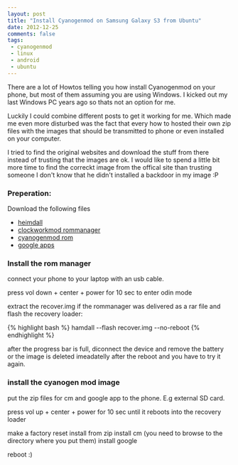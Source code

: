 ```yaml
---
layout: post
title: "Install Cyanogenmod on Samsung Galaxy S3 from Ubuntu"
date: 2012-12-25
comments: false
tags:
 - cyanogenmod
 - linux
 - android
 - ubuntu
---
```



There are a lot of Howtos telling you how install Cyanogenmod on your phone, but most of them assuming you are using Windows. I kicked out my last Windows PC years ago so thats not an option for me.

Luckily I could combine different posts to get it working for me. Which made me
even more disturbed was the fact that every how to hosted their own zip files
with the images that should be transmitted to phone or even installed on your
computer.

I tried to find the original websites and download the stuff from there instead
of trusting that the images are ok. I would like to spend a little bit more time
to find the correckt image from the offical site than trusting someone I don't
know that he didn't installed a backdoor in my image :P

### Preperation:

Download the following files

- [heimdall](http://www.glassechidna.com.au/products/heimdall/)
- [clockworkmod rommanager](http://www.clockworkmod.com/rommanager)
- [cyanogenmod rom](http://get.cm/?device=i9300)
- [google apps](http://wiki.cyanogenmod.com/index.php?title=Latest_Version/Google_Apps "Latest_Version/Google_Apps")


### Install the rom manager
connect your phone to your laptop with an usb cable.

press vol down + center + power for 10 sec to enter odin mode

extract the recover.img if the rommanager was delivered as a rar file and flash the recovery loader:

{% highlight bash %}
hamdall --flash recover.img --no-reboot
{% endhighlight %}

after the progress bar is full, diconnect the device and remove the battery or the image
is deleted imeadatelly after the reboot and you have to try it again.

### install the cyanogen mod image

put the zip files for cm and google app to the phone. E.g external SD card.

press vol up + center + power for 10 sec until it reboots into the recovery loader

make a factory reset
install from zip
install cm (you need to browse to the directory where you put them)
install google

reboot :)
